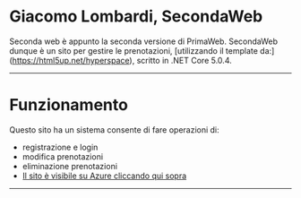 # Giacomo Lombardi, SecondaWeb

Seconda web è appunto la seconda versione di PrimaWeb. SecondaWeb dunque è un sito per gestire le prenotazioni, [utilizzando il template da:] (https://html5up.net/hyperspace), scritto in .NET Core 5.0.4. 
<hr>

# Funzionamento

Questo sito ha un sistema consente di fare operazioni di:
* registrazione e login
* modifica prenotazioni
* eliminazione prenotazioni
*   [Il sito è visibile su Azure cliccando qui sopra](https://lombardi5hsecondweb.azurewebsites.net/)
<hr>


